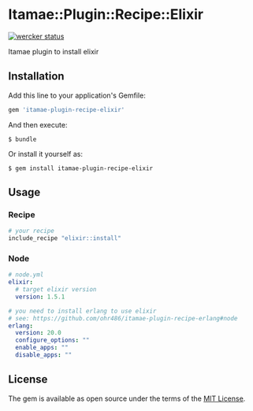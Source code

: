 # Itamae::Plugin::Recipe::Elixir

[![wercker status](https://app.wercker.com/status/039289dd22177e634eace49f4d657260/m/master "wercker status")](https://app.wercker.com/project/byKey/039289dd22177e634eace49f4d657260)

Itamae plugin to install elixir

## Installation

Add this line to your application's Gemfile:

```ruby
gem 'itamae-plugin-recipe-elixir'
```

And then execute:

    $ bundle

Or install it yourself as:

    $ gem install itamae-plugin-recipe-elixir

## Usage

### Recipe

```ruby
# your recipe
include_recipe "elixir::install"
```

### Node

```yaml
# node.yml
elixir:
  # target elixir version
  version: 1.5.1

# you need to install erlang to use elixir
# see: https://github.com/ohr486/itamae-plugin-recipe-erlang#node
erlang:
  version: 20.0
  configure_options: ""
  enable_apps: ""
  disable_apps: ""
```

## License

The gem is available as open source under the terms of the [MIT License](http://opensource.org/licenses/MIT).
